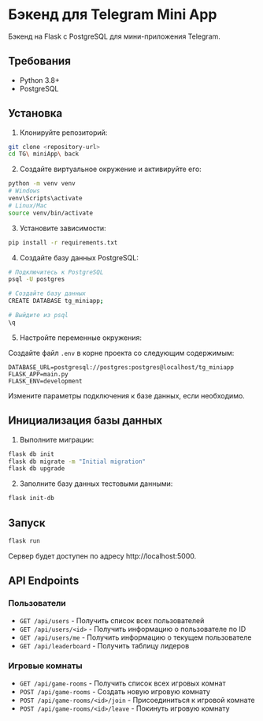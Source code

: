 # Бэкенд для Telegram Mini App

Бэкенд на Flask с PostgreSQL для мини-приложения Telegram.

## Требования

- Python 3.8+
- PostgreSQL

## Установка

1. Клонируйте репозиторий:

```bash
git clone <repository-url>
cd TG\ miniApp\ back
```

2. Создайте виртуальное окружение и активируйте его:

```bash
python -m venv venv
# Windows
venv\Scripts\activate
# Linux/Mac
source venv/bin/activate
```

3. Установите зависимости:

```bash
pip install -r requirements.txt
```

4. Создайте базу данных PostgreSQL:

```bash
# Подключитесь к PostgreSQL
psql -U postgres

# Создайте базу данных
CREATE DATABASE tg_miniapp;

# Выйдите из psql
\q
```

5. Настройте переменные окружения:

Создайте файл `.env` в корне проекта со следующим содержимым:

```
DATABASE_URL=postgresql://postgres:postgres@localhost/tg_miniapp
FLASK_APP=main.py
FLASK_ENV=development
```

Измените параметры подключения к базе данных, если необходимо.

## Инициализация базы данных

1. Выполните миграции:

```bash
flask db init
flask db migrate -m "Initial migration"
flask db upgrade
```

2. Заполните базу данных тестовыми данными:

```bash
flask init-db
```

## Запуск

```bash
flask run
```

Сервер будет доступен по адресу http://localhost:5000.

## API Endpoints

### Пользователи

- `GET /api/users` - Получить список всех пользователей
- `GET /api/users/<id>` - Получить информацию о пользователе по ID
- `GET /api/users/me` - Получить информацию о текущем пользователе
- `GET /api/leaderboard` - Получить таблицу лидеров

### Игровые комнаты

- `GET /api/game-rooms` - Получить список всех игровых комнат
- `POST /api/game-rooms` - Создать новую игровую комнату
- `POST /api/game-rooms/<id>/join` - Присоединиться к игровой комнате
- `POST /api/game-rooms/<id>/leave` - Покинуть игровую комнату 